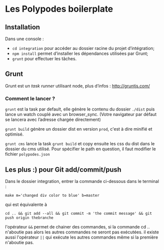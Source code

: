 # Les Polypodes boilerplate

## Installation

Dans une console :

* `cd integration` pour accéder au dossier racine du projet d’intégration;
* `npm install` permet d’installer les dépendances utilisées par Grunt;
* `grunt` pour effectuer les tâches.

## Grunt

Grunt est un _task runner_ utilisant node, plus d’infos : http://gruntjs.com/

### Comment le lancer ?

`grunt` est la task par default, elle génère le contenu du dossier `./dist` puis lance un watch couplé avec un browser_sync. (Votre navigateur par défaut se lancera avec l’adresse chargée directement)

`grunt build` génère un dossier dist en version `prod`, c'est à dire minifié et optimisé.

`grunt cms` lance la task `grunt build` et copy ensuite les css du dist dans le dossier du cms utilisé. Pour spécifier le path en question, il faut modifier le fichier `polypodes.json`

## Les plus :) pour Git add/commit/push

Dans le dossier integration, entrer la commande ci-dessous dans le terminal :

`make m='changed div color to blue' b=master`

qui est équivalente à

`cd .. && git add --all && git commit -m 'the commit message' && git push origin thebranche`

l'opérateur `&&` permet de chainer des commandes, si la commande cd .. n'aboutie pas alors les autres commandes ne seront pas exécutées. il existe aussi l'opérateur `||` qui exécute les autres commandes même si la première n'aboutie pas.

